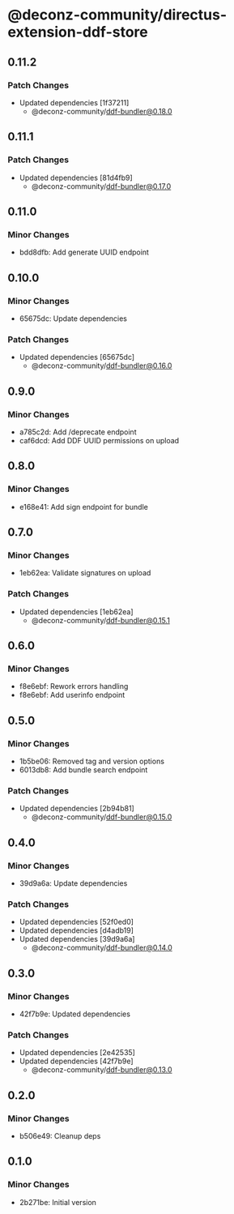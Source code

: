 # @deconz-community/directus-extension-ddf-store

## 0.11.2

### Patch Changes

- Updated dependencies [1f37211]
  - @deconz-community/ddf-bundler@0.18.0

## 0.11.1

### Patch Changes

- Updated dependencies [81d4fb9]
  - @deconz-community/ddf-bundler@0.17.0

## 0.11.0

### Minor Changes

- bdd8dfb: Add generate UUID endpoint

## 0.10.0

### Minor Changes

- 65675dc: Update dependencies

### Patch Changes

- Updated dependencies [65675dc]
  - @deconz-community/ddf-bundler@0.16.0

## 0.9.0

### Minor Changes

- a785c2d: Add /deprecate endpoint
- caf6dcd: Add DDF UUID permissions on upload

## 0.8.0

### Minor Changes

- e168e41: Add sign endpoint for bundle

## 0.7.0

### Minor Changes

- 1eb62ea: Validate signatures on upload

### Patch Changes

- Updated dependencies [1eb62ea]
  - @deconz-community/ddf-bundler@0.15.1

## 0.6.0

### Minor Changes

- f8e6ebf: Rework errors handling
- f8e6ebf: Add userinfo endpoint

## 0.5.0

### Minor Changes

- 1b5be06: Removed tag and version options
- 6013db8: Add bundle search endpoint

### Patch Changes

- Updated dependencies [2b94b81]
  - @deconz-community/ddf-bundler@0.15.0

## 0.4.0

### Minor Changes

- 39d9a6a: Update dependencies

### Patch Changes

- Updated dependencies [52f0ed0]
- Updated dependencies [d4adb19]
- Updated dependencies [39d9a6a]
  - @deconz-community/ddf-bundler@0.14.0

## 0.3.0

### Minor Changes

- 42f7b9e: Updated dependencies

### Patch Changes

- Updated dependencies [2e42535]
- Updated dependencies [42f7b9e]
  - @deconz-community/ddf-bundler@0.13.0

## 0.2.0

### Minor Changes

- b506e49: Cleanup deps

## 0.1.0

### Minor Changes

- 2b271be: Initial version

